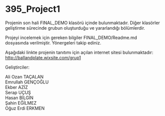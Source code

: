# 395_Project1

Projenin son hali FINAL_DEMO klasörü içinde bulunmaktadır. Diğer klasörler geliştirme sürecinde grubun oluşturduğu ve yararlandığı bölümlerdir. 

Projeyi incelemek için gereken bilgiler FINAL_DEMO/Readme.md dosyasında verilmiştir.
Yönergeleri takip ediniz.

Aşağıdaki linkte projenin tanıtımı için açılan internet sitesi bulunmaktadır:
http://ballandplate.wixsite.com/grup1

Geliştirciler:

Ali Ozan TAÇALAN    
Emrullah GENÇOĞLU    
Ekber AZİZ    
Serap UÇUŞ     
Hasan BİLGİN    
Şahin EĞİLMEZ        
Oğuz Erdi ERKMEN
